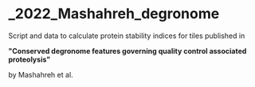 # _2022_Mashahreh_degronome

Script and data to calculate protein stability indices for tiles published in

__"Conserved degronome features governing quality control associated proteolysis"__

by Mashahreh et al.

